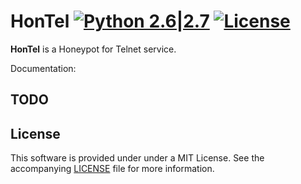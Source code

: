 # HonTel [![Python 2.6|2.7](https://img.shields.io/badge/python-2.6|2.7-blue.svg)](https://www.python.org/) [![License](https://img.shields.io/badge/license-MIT-blue.svg)](https://github.com/stamparm/hontel#license-mit)

**HonTel** is a Honeypot for Telnet service.

Documentation:

## TODO

## License

This software is provided under under a MIT License. See the accompanying [LICENSE](https://github.com/stamparm/hontel/blob/master/LICENSE) file for more information.
